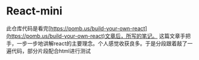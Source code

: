 # React-mini
此仓库代码是看完[https://pomb.us/build-your-own-react](https://pomb.us/build-your-own-react)文章后，所写的笔记。
这篇文章手把手，一步一步地讲解react的主要理念。个人感觉收获良多。于是分段跟着敲了一遍代码，部分片段配合html进行测试